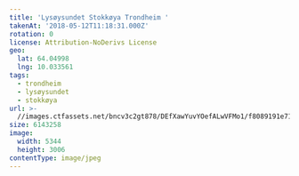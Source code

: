 ```yaml
---
title: 'Lysøysundet Stokkøya Trondheim '
takenAt: '2018-05-12T11:18:31.000Z'
rotation: 0
license: Attribution-NoDerivs License
geo:
  lat: 64.04998
  lng: 10.033561
tags:
  - trondheim
  - lysøysundet
  - stokkøya
url: >-
  //images.ctfassets.net/bncv3c2gt878/DEfXawYuvYOefALwVFMo1/f8089191e71585618e00166ec3f836ae/lysysundet-stokkya-trondheim_41182064935_o
size: 6143258
image:
  width: 5344
  height: 3006
contentType: image/jpeg
---
```


